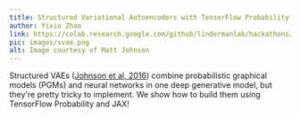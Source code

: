 ```yaml
---
title: Structured Variational Autoencoders with TensorFlow Probability and JAX!
author: Yixiu Zhao
link: https://colab.research.google.com/github/lindermanlab/hackathons/blob/master/notebooks/Structured_Variational_Autoencoders.ipynb
pic: images/svae.png
alt: Image courtesy of Matt Johnson
---
```

Structured VAEs ([Johnson et al, 2016](https://papers.nips.cc/paper/6379-composing-graphical-models-with-neural-networks-for-structured-representations-and-fast-inference)) combine probabilistic graphical models (PGMs) and neural networks in one deep generative model, but they're pretty tricky to implement. We show how to build them using TensorFlow Probability and JAX!